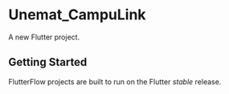 # Unemat_CampuLink

A new Flutter project.

## Getting Started

FlutterFlow projects are built to run on the Flutter _stable_ release.
